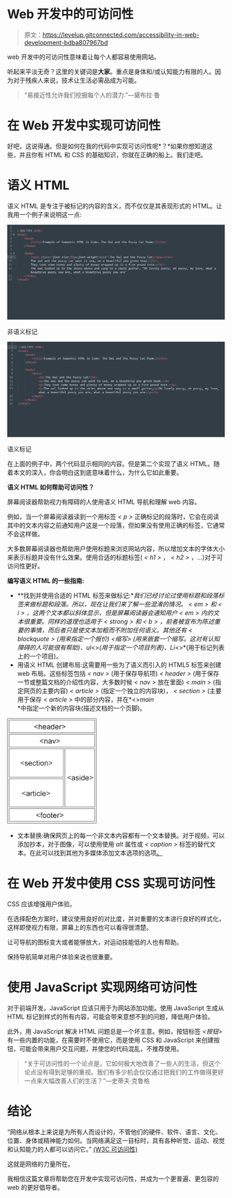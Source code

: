 # Web 开发中的可访问性

> 原文：<https://levelup.gitconnected.com/accessibility-in-web-development-bdba807967bd>

web 开发中的可访问性意味着让每个人都容易使用网站。

听起来平淡无奇？这里的关键词是**大家**。重点是身体和/或认知能力有限的人。因为对于残疾人来说，技术让生活必需品成为可能。

> "易接近性允许我们挖掘每个人的潜力."―黛布拉·鲁

# 在 Web 开发中实现可访问性

好吧，这说得通。但是如何在我的代码中实现可访问性呢*？*如果你想知道这些，并且你有 HTML 和 CSS 的基础知识，你就在正确的船上。我们走吧。

# 语义 HTML

语义 HTML 是专注于被标记的内容的含义，而不仅仅是其表现形式的 HTML。让我用一个例子来说明这一点:

![](img/db1141fc5419f6d7250fb1bfdc48a90a.png)

非语义标记

![](img/f995ede5223117bdd3af2041de128d25.png)

语义标记

在上面的例子中，两个代码显示相同的内容。但是第二个实现了语义 HTML。随着本文的深入，你会明白这到底意味着什么，为什么它如此重要。

**语义 HTML 如何帮助可访问性？**

屏幕阅读器帮助视力有障碍的人使用语义 HTML 导航和理解 web 内容。

例如，当一个屏幕阅读器读到一个用标签 *< p >* 正确标记的段落时，它会在阅读其中的文本内容之前通知用户这是一个段落，但如果没有使用正确的标签，它通常不会这样做。

大多数屏幕阅读器也帮助用户使用标题来浏览网站内容，所以增加文本的字体大小来表示标题并没有什么效果。使用合适的标题标签( *< h1 >* ， *< h2 >* ，…)对于可访问性更好。

**编写语义 HTML 的一些指南:**

*   **找到并使用合适的 HTML 标签来做标记:**我们已经讨论过使用标题和段落标签来做标题和段落。所以，现在让我们来了解一些混淆的情况。 *< em >* 和 *< i >* ，这两个文本都以斜体显示，但是屏幕阅读器会通知用户 *< em >* 内的文本很重要。同样的道理也适用于 *< strong >* 和 *< b >* ，前者被宣布为陈述重要的事情，而后者只是使文本加粗而不附加任何语义。其他还有 *< blockquote >* (用来指定一个报价) *<缩写>* (用来嵌套一个缩写。这对有认知障碍的人可能很有帮助)、ul*<>*(用于指定一个项目列表)、Li*<>*(用于标记列表上的一个项目)。
*   用语义 HTML 创建布局:这需要用一些为了语义而引入的 HTML5 标签来创建 web 布局。这些标签包括 *< nav >* (用于保存导航项) *< header >* (用于保存一节或整篇文档的介绍性内容，大多数时候 *< nav >* 放在里面) *< main >* (指定网页的主要内容) *< article >* (指定一个独立的内容块)， *< section >* (主要用于保存 *< article >* 中的部分内容，并在*<>*main*<footer>*中指定一个新的内容块(描述文档的一个页脚)。

![](img/2bfb1d48de973f88a47c118677c026be.png)

*   文本替换:确保网页上的每一个非文本内容都有一个文本替换。对于视频，可以添加抄本，对于图像，可以使用使用 *alt* 属性或 *< caption >* 标签的替代文本。在此可以找到其他为多媒体添加文本选项的选项[。](https://developer.mozilla.org/en-US/docs/Learn/Accessibility/Multimedia)

# 在 Web 开发中使用 CSS 实现可访问性

CSS 应该增强用户体验。

在选择配色方案时，建议使用良好的对比度，并对重要的文本进行良好的样式化，这样即使视力有限，屏幕上的东西也可以看得很清楚。

让可导航的图标变大或者能够放大，对运动技能低的人也有帮助。

保持导航简单对用户体验来说也很重要。

# 使用 JavaScript 实现网络可访问性

对于前端开发，JavaScript 应该只用于为网站添加功能。使用 JavaScript 生成从 HTML 标记到样式的所有内容，可能会带来意想不到的问题，降低用户体验。

此外，用 JavaScript 解决 HTML 问题总是一个坏主意。例如，按钮标签 *<按钮>* 有一些内置的功能，在需要时不使用它，而是使用 CSS 和 JavaScript 来创建按钮，可能会带来用户交互问题，并使您的代码混乱，不推荐使用。

> “关于可访问性的一个论点是，它如何极大地改善了一些人的生活，但这个论点没有得到足够的重视。我们有多少机会仅仅通过把我们的工作做得更好一点来大幅改善人们的生活？”―史蒂夫·克鲁格

# 结论

“网络从根本上来说是为所有人而设计的，不管他们的硬件、软件、语言、文化、位置、身体或精神能力如何。当网络满足这一目标时，具有各种听觉、运动、视觉和认知能力的人都可以访问它。” [(W3C 可访问性)](http://www.w3.org/standards/webdesign/accessibility)

这就是网络的力量所在。

我相信这篇文章将帮助您在开发中实现可访问性，并成为一个更普遍、更包容的 web 的更好倡导者。